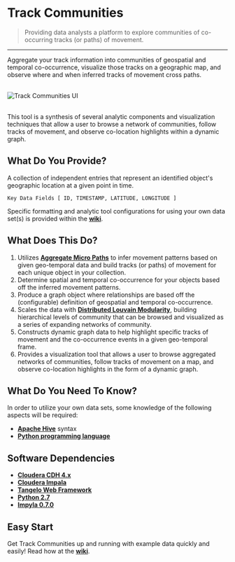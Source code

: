 Track Communities
===================

> Providing data analysts a platform to explore communities of co-occurring tracks (or paths) of movement.

---

Aggregate your track information into communities of geospatial and temporal co-occurrence, visualize those tracks on a geographic map, and observe where and when inferred tracks of movement cross paths.

<br/> ![Track Communities UI](https://raw.githubusercontent.com/Sotera/track-communities/master/docs/track-communities-example.png) <br/> <br/>

This tool is a synthesis of several analytic components and visualization techniques that allow a user to browse a network of communities, follow tracks of movement, and observe co-location highlights within a dynamic graph.

## What Do You Provide? ##
A collection of independent entries that represent an identified object's geographic location at a given point in time.

	Key Data Fields [ ID, TIMESTAMP, LATITUDE, LONGITUDE ]

Specific formatting and analytic tool configurations for using your own data set(s) is provided within the **[wiki](https://github.com/Sotera/track-communities/wiki/)**.

## What Does This Do?
1. Utilizes **[Aggregate Micro Paths](http://sotera.github.io/aggregate-micro-paths/)** to infer movement patterns based on given geo-temporal data and build tracks (or paths) of movement for each unique object in your collection.
2. Determine spatial and temporal co-occurrence for your objects based off the inferred movement patterns.
3. Produce a graph object where relationships are based off the (configurable) definition of geospatial and temporal co-occurrence.
4. Scales the data with **[Distributed Louvain Modularity](http://sotera.github.io/distributed-louvain-modularity/)**, building hierarchical levels of community that can be browsed and visualized as a series of expanding networks of community.
5. Constructs dynamic graph data to help highlight specific tracks of movement and the co-occurrence events in a given geo-temporal frame.
6. Provides a visualization tool that allows a user to browse aggregated networks of communities, follow tracks of movement on a map, and observe co-location highlights in the form of a dynamic graph.

## What Do You Need To Know? ##
In order to utilize your own data sets, some knowledge of the following aspects will be required:
* **[Apache Hive](http://hive.apache.org/)** syntax
* **[Python programming language](https://www.python.org/)**

## Software Dependencies ##
* **[Cloudera CDH 4.x](http://www.cloudera.com/content/cloudera/en/products-and-services/cdh.html)**
* **[Cloudera Impala](http://www.cloudera.com/content/cloudera/en/products-and-services/cdh/impala.html)**
* **[Tangelo Web Framework](http://tangelo.kitware.com/)**
* **[Python 2.7](https://www.python.org/download/releases/2.7/)**
* **[Impyla 0.7.0](https://pypi.python.org/pypi/impyla/0.7)**


## Easy Start

Get Track Communities up and running with example data quickly and easily!  Read how at the **[wiki](https://github.com/Sotera/track-communities/wiki/)**.
